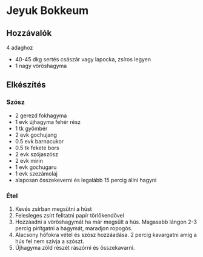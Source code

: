 # Jeyuk Bokkeum

## Hozzávalók
4 adaghoz
- 40-45 dkg sertés császár vagy lapocka, zsíros legyen
- 1 nagy vöröshagyma

## Elkészítés

### Szósz
- 2 gerezd fokhagyma
- 1 evk újhagyma fehér rész
- 1 tk gyömbér
- 2 evk gochujang
- 0.5 evk barnacukor
- 0.5 tk fekete bors
- 2 evk szójaszósz
- 2 evk mirin
- 1 evk gochugaru
- 1 evk szezámolaj
- alaposan összekeverni és legalább 15 percig állni hagyni

### Étel
1. Kevés zsírban megsütni a húst
2. Felesleges zsírt felitatni papír törlőkendővel
3. Hozzáadni a vöröshagymát ha már megsült a hús. Magasabb lángon 2-3 percig pirítgatni a hagymát, maradjon ropogós.
4. Alacsony hőfokra vétel és szósz hozzáadása. 2 percig kavargatni amíg a hús fel nem szívja a szószt.
5. Újhagyma zöld részét rászórni és összekavarni.